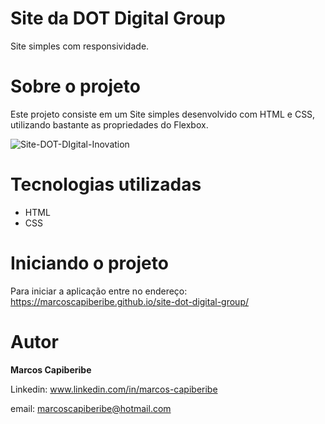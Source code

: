 # Site da DOT Digital Group

Site simples com responsividade.

# Sobre o projeto

Este projeto consiste em um Site simples desenvolvido com HTML e CSS, utilizando bastante as propriedades do Flexbox.

![Site-DOT-DIgital-Inovation](https://user-images.githubusercontent.com/96851717/173711352-dd4ec347-8487-4619-83ef-d18317303312.jpeg)

# Tecnologias utilizadas

* HTML
* CSS 

# Iniciando o projeto
Para iniciar a aplicação entre no endereço: https://marcoscapiberibe.github.io/site-dot-digital-group/

# Autor
<b>Marcos Capiberibe</b>

Linkedin: www.linkedin.com/in/marcos-capiberibe

email: marcoscapiberibe@hotmail.com
